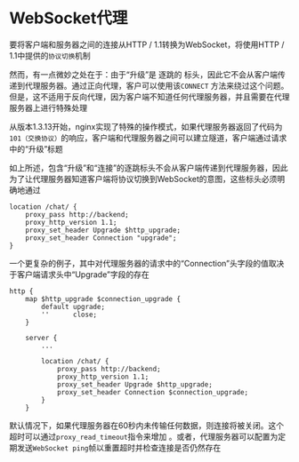 #   WebSocket代理

要将客户端和服务器之间的连接从HTTP / 1.1转换为WebSocket，将使用HTTP / 1.1中提供的`协议切换`机制

然而，有一点微妙之处在于：由于“升级”是 逐跳的 标头，因此它不会从客户端传递到代理服务器。通过正向代理，客户可以使用该`CONNECT` 方法来绕过这个问题。但是，这不适用于反向代理，因为客户端不知道任何代理服务器，并且需要在代理服务器上进行特殊处理

从版本1.3.13开始，nginx实现了特殊的操作模式，如果代理服务器返回了代码为`101（交换协议）`的响应，客户端和代理服务器之间可以建立隧道，客户端通过请求中的“升级”标题

如上所述，包含“升级”和“连接”的逐跳标头不会从客户端传递到代理服务器，因此为了让代理服务器知道客户端将协议切换到WebSocket的意图，这些标头必须明确地通过
```
location /chat/ {
    proxy_pass http://backend;
    proxy_http_version 1.1;
    proxy_set_header Upgrade $http_upgrade;
    proxy_set_header Connection "upgrade";
}
```

一个更复杂的例子，其中对代理服务器的请求中的“Connection”头字段的值取决于客户端请求头中“Upgrade”字段的存在
```
http {
    map $http_upgrade $connection_upgrade {
        default upgrade;
        ''      close;
    }

    server {
        ...

        location /chat/ {
            proxy_pass http://backend;
            proxy_http_version 1.1;
            proxy_set_header Upgrade $http_upgrade;
            proxy_set_header Connection $connection_upgrade;
        }
    }
```

默认情况下，如果代理服务器在60秒内未传输任何数据，则连接将被关闭。这个超时可以通过`proxy_read_timeout`指令来增加 。或者，代理服务器可以配置为定期发送`WebSocket ping`帧以重置超时并检查连接是否仍然存在